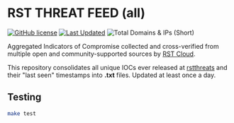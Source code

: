 # RST THREAT FEED (all)

[![GitHub license](https://img.shields.io/badge/LICENSE-MIT-GREEN?style=for-the-badge)](LICENSE)
[![Last Updated](https://img.shields.io/github/actions/workflow/status/elliotwutingfeng/rstthreatsall/update.yml?branch=main&label=Last%20Updated&style=for-the-badge)](https://github.com/elliotwutingfeng/rstthreatsall/actions/workflows/update.yml)
<img src="https://tokei-rs.onrender.com/b1/github/elliotwutingfeng/rstthreatsall?label=Total%20Domains%20%26%20IPs%20(Short)&style=for-the-badge" alt="Total Domains & IPs (Short)"/>

Aggregated Indicators of Compromise collected and cross-verified from multiple open and community-supported sources by [RST Cloud](https://rstcloud.com).

This repository consolidates all unique IOCs ever released at [rstthreats](https://github.com/rstcloud/rstthreats) and their "last seen" timestamps into **.txt** files. Updated at least once a day.

## Testing

```bash
make test
```
